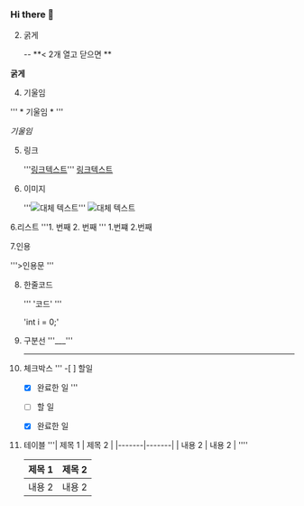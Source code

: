 ### Hi there 👋

2. 굵게

    -- **< 2개 열고 닫으면 **

**굵게**

4. 기울임

 ''' * 기울임 * '''

*기울임*

5. 링크

   '''[링크텍스트](url)'''
   [링크텍스트](url)
6. 이미지
   
   '''![대체 텍스트](이미지url)'''
   ![대체 텍스트](이미지url)

6.리스트
'''1. 번째 
   2. 번째 '''
1.번쨰
2.번째

7.인용

  '''>인용문 '''

8. 한줄코드
    
   ''' '코드' '''
   
   'int i = 0;'

9. 구분선
      '''___'''
   ___

10. 체크박스
  ''' -[ ] 할일
      -[x] 완료한 일 '''
    
    -[ ] 할 일
    -[x] 완료한 일

12. 테이블
    '''| 제목 1 | 제목 2 |
       |-------|-------|
       | 내용 2 | 내용 2 |
    ''''

       | 제목 1 | 제목 2 |
       |-------|-------|
       | 내용 2 | 내용 2 |
    
    
